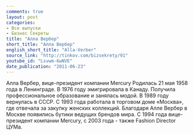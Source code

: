 ```yaml
---
comments: true
layout: post
categories:
- Все выпуски
- Бизнес Секреты
title: "Алла Вербер"
short_title: "Алла Вербер"
english_short_title: "Alla-Verber"
source_link: "http://tinkov.com/bizsekrety/91"
youtube_id: "Lsvwm-6wNVE"
date_publication: "2011-06-23"
---
```

Алла Вербер, вице-президент компании Mercury
Родилась 21 мая 1958 года в Ленинграде. В 1976 году эмигрировала в Канаду. Получила профессиональное образование и занялась модой. В 1989 году вернулась в СССР. С 1993 года работала в торговом доме «Москва», где отвечала за закупку женских коллекций. Благодаря Алле Вербер в Москве появились бутики ведущих брендов мира. С 1994 года вице-президент компании Mercury, с 2003 года - также Fashion Director ЦУМа.
